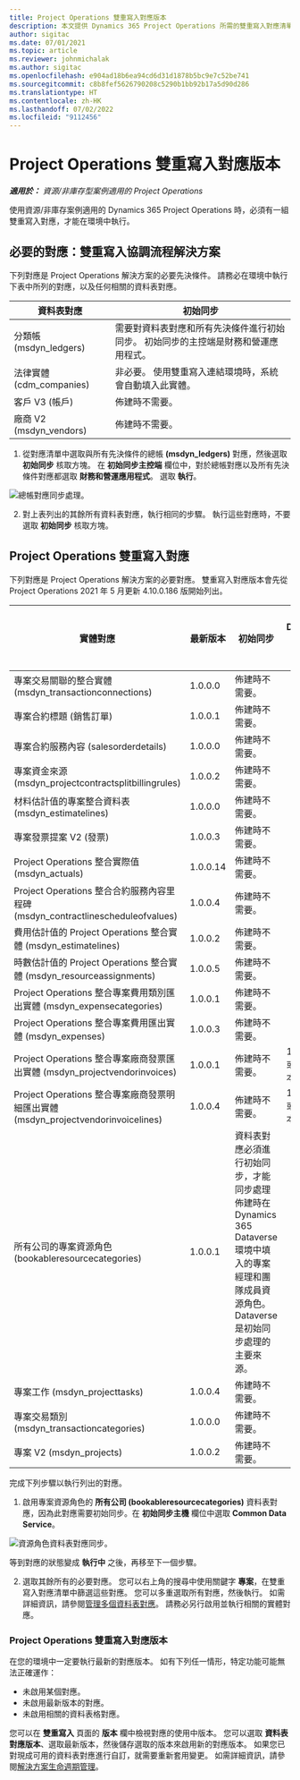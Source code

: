 ```yaml
---
title: Project Operations 雙重寫入對應版本
description: 本文提供 Dynamics 365 Project Operations 所需的雙重寫入對應清單。
author: sigitac
ms.date: 07/01/2021
ms.topic: article
ms.reviewer: johnmichalak
ms.author: sigitac
ms.openlocfilehash: e904ad18b6ea94cd6d31d1878b5bc9e7c52be741
ms.sourcegitcommit: c8b8fef5626790208c5290b1bb92b17a5d90d286
ms.translationtype: HT
ms.contentlocale: zh-HK
ms.lasthandoff: 07/02/2022
ms.locfileid: "9112456"
---
```

# <a name="project-operations-dual-write-map-versions"></a>Project Operations 雙重寫入對應版本

_**適用於：** 資源/非庫存型案例適用的 Project Operations_

使用資源/非庫存案例適用的 Dynamics 365 Project Operations 時，必須有一組雙重寫入對應，才能在環境中執行。 

## <a name="prerequisite-maps-dual-write-orchestration-solution"></a>必要的對應：雙重寫入協調流程解決方案

下列對應是 Project Operations 解決方案的必要先決條件。 請務必在環境中執行下表中所列的對應，以及任何相關的資料表對應。

| 資料表對應 | 初始同步 |
| --- | --- |
| 分類帳 (msdyn_ledgers) | 需要對資料表對應和所有先決條件進行初始同步。 初始同步的主控端是財務和營運應用程式。 |
| 法律實體 (cdm_companies) | 非必要。 使用雙重寫入連結環境時，系統會自動填入此實體。 |
| 客戶 V3 (帳戶) | 佈建時不需要。 |
| 廠商 V2 (msdyn_vendors) | 佈建時不需要。 |

1. 從對應清單中選取與所有先決條件的總帳 **(msdyn\_ledgers)** 對應，然後選取 **初始同步** 核取方塊。 在 **初始同步主控端** 欄位中，對於總帳對應以及所有先決條件對應都選取 **財務和營運應用程式**。 選取 **執行**。

![總帳對應同步處理。](media/DW6.png)

2. 對上表列出的其餘所有資料表對應，執行相同的步驟。 執行這些對應時，不要選取 **初始同步** 核取方塊。

## <a name="project-operations-dual-write-maps"></a>Project Operations 雙重寫入對應

下列對應是 Project Operations 解決方案的必要對應。 雙重寫入對應版本會先從 Project Operations 2021 年 5 月更新 4.10.0.186 版開始列出。

| 實體對應 |  最新版本 | 初始同步 | 必要 Dynamics 365 Finance 版本 |
| --- | --- | --- | --- |
| 專案交易關聯的整合實體 (msdyn\_transactionconnections) | 1.0.0.0 | 佈建時不需要。 ||
| 專案合約標題 (銷售訂單) | 1.0.0.1 | 佈建時不需要。 ||
| 專案合約服務內容 (salesorderdetails) | 1.0.0.0 | 佈建時不需要。 ||
| 專案資金來源 (msdyn_projectcontractsplitbillingrules) | 1.0.0.2 | 佈建時不需要。 ||
| 材料估計值的專案整合資料表 (msdyn\_estimatelines) | 1.0.0.0 | 佈建時不需要。 ||
| 專案發票提案 V2 (發票) | 1.0.0.3 | 佈建時不需要。 ||
| Project Operations 整合實際值 (msdyn_actuals) | 1.0.0.14 | 佈建時不需要。 ||
| Project Operations 整合合約服務內容里程碑 (msdyn_contractlinescheduleofvalues) | 1.0.0.4 | 佈建時不需要。 ||
| 費用估計值的 Project Operations 整合實體 (msdyn_estimatelines) | 1.0.0.2 | 佈建時不需要。 ||
| 時數估計值的 Project Operations 整合實體 (msdyn_resourceassignments) | 1.0.0.5 | 佈建時不需要。 ||
| Project Operations 整合專案費用類別匯出實體 (msdyn_expensecategories) | 1.0.0.1 | 佈建時不需要。 ||
| Project Operations 整合專案費用匯出實體 (msdyn_expenses) | 1.0.0.3 | 佈建時不需要。 ||
| Project Operations 整合專案廠商發票匯出實體 (msdyn_projectvendorinvoices) | 1.0.0.1 | 佈建時不需要。 |10.0.26 或更新版本|
| Project Operations 整合專案廠商發票明細匯出實體 (msdyn_projectvendorinvoicelines) | 1.0.0.4 | 佈建時不需要。 | 10.0.26 或更新版本 |
| 所有公司的專案資源角色 (bookableresourcecategories) | 1.0.0.1 | 資料表對應必須進行初始同步，才能同步處理佈建時在 Dynamics 365 Dataverse 環境中填入的專案經理和團隊成員資源角色。 Dataverse 是初始同步處理的主要來源。 ||
| 專案工作 (msdyn_projecttasks) | 1.0.0.4 | 佈建時不需要。 ||
| 專案交易類別 (msdyn_transactioncategories) | 1.0.0.0 | 佈建時不需要。 ||
| 專案 V2 (msdyn_projects) | 1.0.0.2 | 佈建時不需要。 ||

完成下列步驟以執行列出的對應。

1. 啟用專案資源角色的 **所有公司 (bookableresourcecategories)** 資料表對應，因為此對應需要初始同步。在 **初始同步主機** 欄位中選取 **Common Data Service**。 

 ![資源角色資料表對應同步。](media/6ResourceInitialSync.jpg)

 等到對應的狀態變成 **執行中** 之後，再移至下一個步驟。

2. 選取其餘所有的必要對應。 您可以右上角的搜尋中使用關鍵字 **專案**，在雙重寫入對應清單中篩選這些對應。 您可以多重選取所有對應，然後執行。 如需詳細資訊，請參閱[管理多個資料表對應](/dynamics365/fin-ops-core/dev-itpro/data-entities/dual-write/multiple-entity-maps)。 請務必另行啟用並執行相關的實體對應。

### <a name="project-operations-dual-write-map-versions"></a>Project Operations 雙重寫入對應版本

在您的環境中一定要執行最新的對應版本。 如有下列任一情形，特定功能可能無法正確運作：

- 未啟用某個對應。
- 未啟用最新版本的對應。 
- 未啟用相關的資料表格對應。

您可以在 **雙重寫入** 頁面的 **版本** 欄中檢視對應的使用中版本。 您可以選取 **資料表對應版本**、選取最新版本，然後儲存選取的版本來啟用新的對應版本。 如果您已對現成可用的資料表對應進行自訂，就需要重新套用變更。 如需詳細資訊，請參閱[解決方案生命週期管理](/dynamics365/fin-ops-core/dev-itpro/data-entities/dual-write/app-lifecycle-management)。
